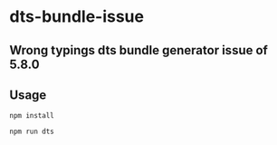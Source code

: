 # dts-bundle-issue
## Wrong typings dts bundle generator issue of 5.8.0

## Usage
`npm install`

```shell
npm run dts
```
